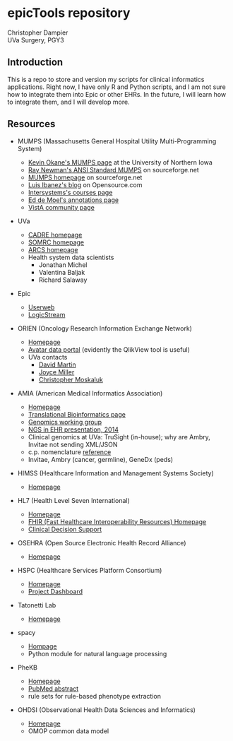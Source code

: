 # epicTools repository

Christopher Dampier  
UVa Surgery, PGY3  

## Introduction

This is a repo to store and version my scripts for clinical informatics
applications. Right now, I have only R and Python scripts, and I am not
sure how to integrate them into Epic or other EHRs. In the future, I will learn how
to integrate them, and I will develop more.

## Resources

* MUMPS (Massachusetts General Hospital Utility Multi-Programming System)
  * [Kevin Okane's MUMPS page](http://www.cs.uni.edu/~okane/index.html) at the University of Northern Iowa
  * [Ray Newman's ANSI Standard MUMPS](https://sourceforge.net/projects/mumps/) on sourceforge.net
  * [MUMPS homepage](http://mumps.sourceforge.net/) on sourceforge.net
  * [Luis Ibanez's blog](https://opensource.com/health/12/2/join-m-revolution) on Opensource.com
  * [Intersystems's courses page](https://learning.intersystems.com/totara/coursecatalog/courses.php?ssoPass=1)
  * [Ed de Moel's annotations page](http://71.174.62.16/Demo/AnnoStd)
  * [VistA community page](http://www.hardhats.org/)

* UVa
  * [CADRE homepage](https://cadre.virginia.edu/)
  * [SOMRC homepage](https://somrc.virginia.edu/)
  * [ARCS homepage](https://arcs.virginia.edu/rivanna)
  * Health system data scientists
    * Jonathan Michel
    * Valentina Baljak
    * Richard Salaway

* Epic
  * [Userweb](https://userweb.epic.com/)
  * [LogicStream](https://cds.logic-stream.net)

* ORIEN (Oncology Research Information Exchange Network)
  * [Homepage](http://oriencancer.org/)
  * [Avatar data portal](https://orienavatar.com/) (evidently the QlikView tool is useful)
  * UVa contacts
    * [David Martin](https://guides.hsl.virginia.edu/david-martin)
    * [Joyce Miller](https://publicsearch.people.virginia.edu/person/jma8m)
    * [Christopher Moskaluk](https://med.virginia.edu/faculty/faculty-listing/cam5p/)

* AMIA (American Medical Informatics Association)
  * [Homepage](https://www.amia.org/)
  * [Translational Bioinformatics page](https://www.amia.org/applications-informatics/translational-bioinformatics)
  * [Genomics working group](https://www.amia.org/programs/working-groups/genomics-and-translational-bioinformatics)
  * [NGS in EHR presentation, 2014](https://www.amia.org/sites/default/files/files_2/AMIA-Webinar-on-CSER-EMR-WG-Paper-Tarczy-Hornoch-Slides-4162014.pdf)
  * Clinical genomics at UVa: TruSight (in-house); why are Ambry, Invitae not sending XML/JSON
  * c.p. nomenclature [reference](https://www.ncbi.nlm.nih.gov/pmc/articles/PMC1867422/)
  * Invitae, Ambry (cancer, germline), GeneDx (peds)

* HIMSS (Healthcare Information and Management Systems Society)
  * [Homepage](https://www.himss.org/)

* HL7 (Health Level Seven International)
  * [Homepage](http://www.hl7.org/)
  * [FHIR (Fast Healthcare Interoperability Resources) Homepage](http://hl7.org/fhir/)
  * [Clinical Decision Support](http://hl7.org/fhir/clinicalreasoning-cds-on-fhir.html)

* OSEHRA (Open Source Electronic Health Record Alliance)
  * [Homepage](https://www.osehra.org/)

* HSPC (Healthcare Services Platform Consortium)
  * [Homepage](https://www.hspconsortium.org/)
  * [Project Dashboard](https://healthservices.atlassian.net/secure/Dashboard.jspa)

* Tatonetti Lab
  * [Homepage](http://tatonettilab.org/)

* spacy
  * [Hompage](https://spacy.io/)
  * Python module for natural language processing

* PheKB
  * [Homepage](https://phekb.org/)
  * [PubMed abstract](https://www.ncbi.nlm.nih.gov/pubmed/27026615)
  * rule sets for rule-based phenotype extraction

* OHDSI (Observational Health Data Sciences and Informatics)
  * [Homepage](https://www.ohdsi.org/)
  * OMOP common data model
  
